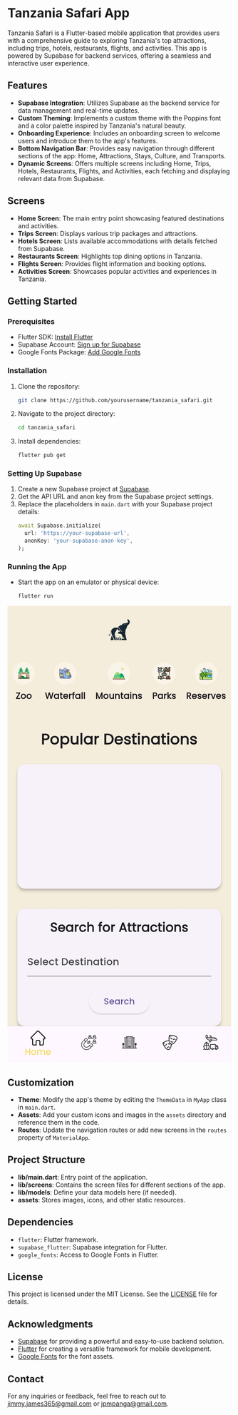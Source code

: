 # Tanzania Safari App

Tanzania Safari is a Flutter-based mobile application that provides users with a comprehensive guide to exploring Tanzania's top attractions, including trips, hotels, restaurants, flights, and activities. This app is powered by Supabase for backend services, offering a seamless and interactive user experience.

## Features

- **Supabase Integration**: Utilizes Supabase as the backend service for data management and real-time updates.
- **Custom Theming**: Implements a custom theme with the Poppins font and a color palette inspired by Tanzania's natural beauty.
- **Onboarding Experience**: Includes an onboarding screen to welcome users and introduce them to the app's features.
- **Bottom Navigation Bar**: Provides easy navigation through different sections of the app: Home, Attractions, Stays, Culture, and Transports.
- **Dynamic Screens**: Offers multiple screens including Home, Trips, Hotels, Restaurants, Flights, and Activities, each fetching and displaying relevant data from Supabase.

## Screens

- **Home Screen**: The main entry point showcasing featured destinations and activities.
- **Trips Screen**: Displays various trip packages and attractions.
- **Hotels Screen**: Lists available accommodations with details fetched from Supabase.
- **Restaurants Screen**: Highlights top dining options in Tanzania.
- **Flights Screen**: Provides flight information and booking options.
- **Activities Screen**: Showcases popular activities and experiences in Tanzania.

## Getting Started

### Prerequisites

- Flutter SDK: [Install Flutter](https://flutter.dev/docs/get-started/install)
- Supabase Account: [Sign up for Supabase](https://supabase.io)
- Google Fonts Package: [Add Google Fonts](https://pub.dev/packages/google_fonts)

### Installation

1. Clone the repository:
   ```bash
   git clone https://github.com/yourusername/tanzania_safari.git
   ```
2. Navigate to the project directory:
   ```bash
   cd tanzania_safari
   ```
3. Install dependencies:
   ```bash
   flutter pub get
   ```

### Setting Up Supabase

1. Create a new Supabase project at [Supabase](https://app.supabase.io/).
2. Get the API URL and anon key from the Supabase project settings.
3. Replace the placeholders in `main.dart` with your Supabase project details:
   ```dart
   await Supabase.initialize(
     url: 'https://your-supabase-url',
     anonKey: 'your-supabase-anon-key',
   );
   ```

### Running the App

- Start the app on an emulator or physical device:
  ```bash
  flutter run
  ```
![Alt text](https://github.com/jimmyurl/safari-app-with-flutter/blob/main/homepage.jpg)
## Customization

- **Theme**: Modify the app's theme by editing the `ThemeData` in `MyApp` class in `main.dart`.
- **Assets**: Add your custom icons and images in the `assets` directory and reference them in the code.
- **Routes**: Update the navigation routes or add new screens in the `routes` property of `MaterialApp`.

## Project Structure

- **lib/main.dart**: Entry point of the application.
- **lib/screens**: Contains the screen files for different sections of the app.
- **lib/models**: Define your data models here (if needed).
- **assets**: Stores images, icons, and other static resources.

## Dependencies

- `flutter`: Flutter framework.
- `supabase_flutter`: Supabase integration for Flutter.
- `google_fonts`: Access to Google Fonts in Flutter.

## License

This project is licensed under the MIT License. See the [LICENSE](LICENSE) file for details.

## Acknowledgments

- [Supabase](https://supabase.io) for providing a powerful and easy-to-use backend solution.
- [Flutter](https://flutter.dev) for creating a versatile framework for mobile development.
- [Google Fonts](https://fonts.google.com) for the font assets.

## Contact

For any inquiries or feedback, feel free to reach out to jimmy.james365@gmail.com or jpmpanga@gmail.com.
